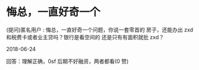 # 悔总，一直好奇一个

(提问)匿名用户 : 悔总，一直好奇一个问题，你说一套零首的 房子，还能办出 zxd 和税费卡或者业主贷吗？银行是看空间的 还是只有有面积就批 zxd？

2018-06-24

回答：理解正确，0sf 后期不好融资，两者都看(0 赞)